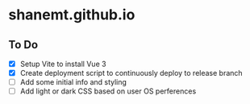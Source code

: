 # shanemt.github.io

## To Do

- [x] Setup Vite to install Vue 3
- [x] Create deployment script to continuously deploy to release branch
- [ ] Add some initial info and styling
- [ ] Add light or dark CSS based on user OS perferences

